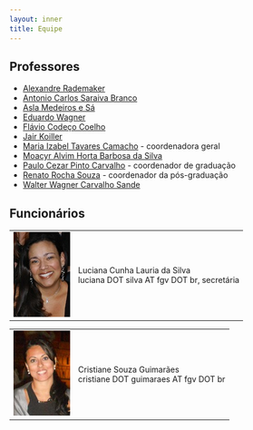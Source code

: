 ```yaml
---
layout: inner
title: Equipe
---
```


## Professores

- [Alexandre Rademaker](/people/alexandre.rademaker.html)
- [Antonio Carlos Saraiva Branco](/people/antonio.branco.html)
- [Asla Medeiros e Sá](/people/asla.sa.html)
- [Eduardo Wagner](/people/eduardo.wagner.html)
- [Flávio Codeço Coelho](/people/flavio.coelho.html)
- [Jair Koiller](/people/jair.koiller.html)
- [Maria Izabel Tavares Camacho](/people/maria.camacho.html) - coordenadora geral
- [Moacyr Alvim Horta Barbosa da Silva](/people/moacyr.silva.html)
- [Paulo Cezar Pinto Carvalho](/people/paulo.carvalho.html) - coordenador de graduação
- [Renato Rocha Souza](/people/renato.souza.html) - coordenador da pós-graduação
- [Walter Wagner Carvalho Sande](/people/walter.sande.html)

## Funcionários

<table>
<tr>
<td><img src="/images/luciana.silva.jpg" /></td>
<td>Luciana Cunha Lauria da Silva<br/>
    luciana DOT silva AT fgv DOT br, secretária</td>
</tr>
</table>

<table>
<tr>
<td><img src="/images/cristiane.guimaraes.jpg" /></td>
<td>Cristiane Souza Guimarães<br/>
    cristiane DOT guimaraes AT fgv DOT br</td>
</tr>
</table>
